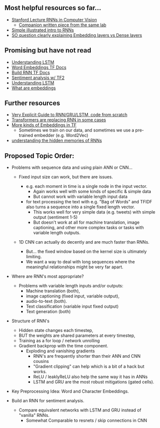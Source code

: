 ## Most helpful resources so far...

* [Stanford Lecture RNNs in Computer Vision](https://www.youtube.com/watch?v=6niqTuYFZLQ)
    * [Companion written piece from the same lab](https://karpathy.github.io/2015/05/21/rnn-effectiveness/)
* [Simple illustrated intro to RNNs](https://towardsdatascience.com/illustrated-guide-to-recurrent-neural-networks-79e5eb8049c9)
* [SO question clearly explaining Embedding layers vs Dense layers](https://stackoverflow.com/questions/47868265/what-is-the-difference-between-an-embedding-layer-and-a-dense-layer)

## Promising but have not read

* [Understanding LSTM](https://colah.github.io/posts/2015-08-Understanding-LSTMs/)
* [Word Embeddings TF Docs](https://www.tensorflow.org/tutorials/text/word_embeddings)
* [Build RNN TF Docs](https://www.tensorflow.org/guide/keras/rnn#rnn_state_reuse)
* [Sentiment analysis w/ TF2](https://curiousily.com/posts/sentiment-analysis-with-tensorflow-2-and-keras-using-python/)
* [Understanding LSTM](https://colah.github.io/posts/2015-08-Understanding-LSTMs/)
* [What are embeddings](https://developers.google.com/machine-learning/crash-course/embeddings/video-lecture)

## Further resources

* [Very Explicit Guide to RNN/GRU/LSTM, code from scratch](https://datascience-enthusiast.com/DL/Building_a_Recurrent_Neural_Network-Step_by_Step_v1.html)
* [Transformers are replacing RNN in some cases](https://www.youtube.com/watch?v=S27pHKBEp30)
* [More kinds of Embeddings in TF](https://www.tensorflow.org/tutorials/text/word_embeddings)
    * Sometimes we train on our data, and sometimes we use a pre-trained embedder (e.g. Word2Vec)
* [understanding the hidden memories of RNNs](https://blog.acolyer.org/2019/02/25/understanding-hidden-memories-of-recurrent-neural-networks/)

## Proposed Topic Order:

* Problems with sequence data and using plain ANN or CNN...
    * Fixed input size can work, but there are issues. 
        * e.g. each moment in time is a single node in the input vector.
            * Again works well with some kinds of specific & simple data
            * But cannot work with variable length input data
        * for text processing the text with e.g. "Bag of Words" and TFIDF also turns a sequence into a single fixed length vector.
            * This works well for very simple data (e.g. tweets) with simple output (sentiment 1-5)
            * But doesn't work at all for machine translation, image captioning, and other more complex tasks or tasks with variable length outputs.
        
    * 1D CNN can actually do decently and are much faster than RNNs.
        * But... the fixed window based on the kernel size is ultimately limiting.
        * We want a way to deal with long sequences where the meaningful relationships might be very far apart. 

* Where are RNN's most appropriate?
    * Problems with variable length inputs and/or outputs: 
        * Machine translation (both), 
        * image captioning (fixed input, variable output), 
        * audio-to-text (both).
        * Text classification (variable input fixed output)
        * Text generation (both)

* Structure of RNN's
    * Hidden state changes each timestep,
    * BUT the weights are shared parameters at every timestep,
    * Training as a for loop / network unrolling
    * Gradient backprop with the time component.
        * Exploding and vanishing gradients
            * RNN's are frequently shorter than their ANN and CNN cousins
            * "Gradient clipping" can help which is a bit of a hack but works.
            * ReLU / leaklyReLU also help the same way it has in ANNs
            * LSTM and GRU are the most robust mitigations (gated cells).

* Key Preprocessing Idea: Word and Character Embeddings.

* Build an RNN for sentiment analysis.
    * Compare equivalent networks with LSTM and GRU instead of "vanilla" RNNs.
        * Somewhat Comparable to resnets / skip connections in CNN